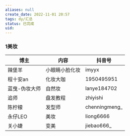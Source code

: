 ```yaml
---
aliases: null
create_date: 2022-11-01 20:57
tags: dy/汇总
status: 已完成 
uid: 
---
```



### 1美妆

| 博主 | 内容 | 抖音号 |
| --- | --- | --- |
| 辣堡羊 | 小眼睛小脸化妆 | imyyx |
| 程十安an | 化妆大咖 | 1950495951 |
| 蓝曳-伪妆大师 | 自然妆 | lanye184702 |
| 追师 | 盘发教程 | zhiyishi |
| 陈柠檬 | 发型师 | chenningmeng_ |
| 永仔LEO | 美妆 | liong6666 |
| 关小婕 | 变美 | jiebao666_ |